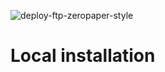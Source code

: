 ![deploy-ftp-zeropaper-style](https://github.com/zeropaper/zeropaper-gh/workflows/deploy-ftp-zeropaper-style/badge.svg)

# Local installation
